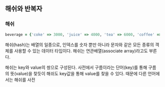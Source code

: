 
## 해쉬와 반복자
### 해쉬

```ruby
beverage = {'coke' => 3000, 'juice' => 4000, 'tea' => 6000, 'coffee' => 5000}
```

해쉬(hash)는 배열의 일종으로, 인덱스를 숫자 뿐만 아니라 문자와 같은 모든 종류의 객체를 사용할 수 있는 데이터 타입이다. 해쉬는 연관배열(associate array)라고도 부른다.

해쉬는 key와 value의 쌍으로 구성된다. 사전에서 구름이라는 단어(key)를 통해 구름의 뜻(value)을 찾듯이 해쉬도 key값을 통해 value를 찾을 수 있다. 때문에 다른 언어에서는 해쉬를 사전
<!--stackedit_data:
eyJoaXN0b3J5IjpbMTYzMDI0NjAwMV19
-->